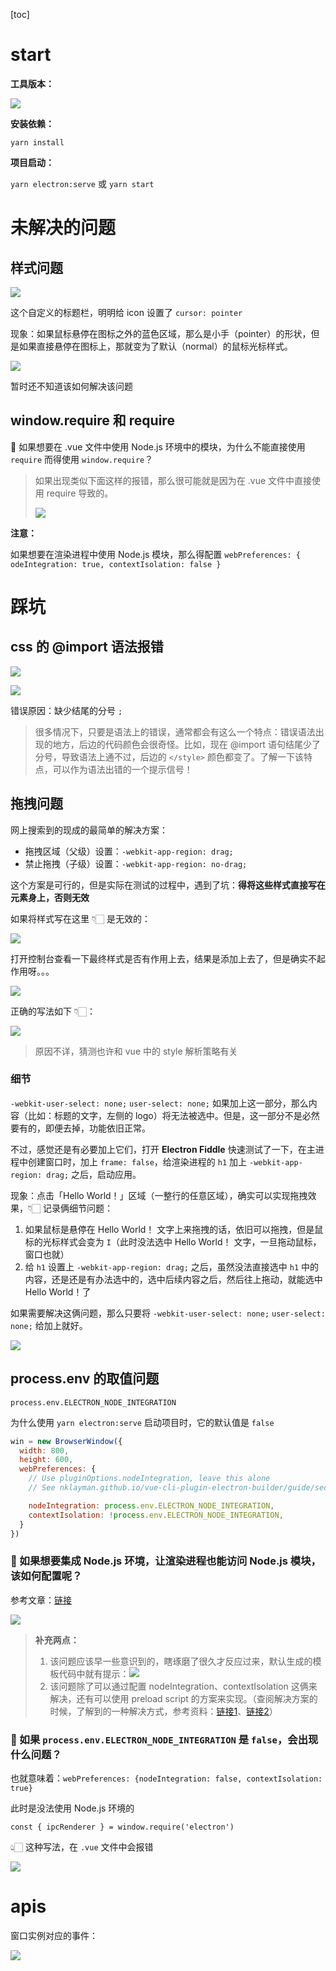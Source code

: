 [toc]

# start

**工具版本：**

![](https://raw.githubusercontent.com/123taojiale/dahuyou_picture/main/blogs/202208051543978.png)

**安装依赖：**

`yarn install`

**项目启动：**

`yarn electron:serve` 或 `yarn start`

# 未解决的问题

## 样式问题

![](https://raw.githubusercontent.com/123taojiale/dahuyou_picture/main/blogs/202208061034178.png)

这个自定义的标题栏，明明给 icon 设置了 `cursor: pointer`

现象：如果鼠标悬停在图标之外的蓝色区域，那么是小手（pointer）的形状，但是如果直接悬停在图标上，那就变为了默认（normal）的鼠标光标样式。

![](https://raw.githubusercontent.com/123taojiale/dahuyou_picture/main/blogs/202208061038588.gif)

暂时还不知道该如何解决该问题

## window.require 和 require

🤔 如果想要在 .vue 文件中使用 Node.js 环境中的模块，为什么不能直接使用 `require` 而得使用 `window.require`？

> 如果出现类似下面这样的报错，那么很可能就是因为在 .vue 文件中直接使用 require 导致的。
>
> ![](https://raw.githubusercontent.com/123taojiale/dahuyou_picture/main/blogs/202208082236485.png)

**注意：**

如果想要在渲染进程中使用 Node.js 模块，那么得配置 `webPreferences: { odeIntegration: true, contextIsolation: false }`

# 踩坑

## css 的 @import 语法报错

![](https://raw.githubusercontent.com/123taojiale/dahuyou_picture/main/blogs/202208060729619.png)

![](https://raw.githubusercontent.com/123taojiale/dahuyou_picture/main/blogs/202208060730816.png)

错误原因：缺少结尾的分号 `;`

> 很多情况下，只要是语法上的错误，通常都会有这么一个特点：错误语法出现的地方，后边的代码颜色会很奇怪。比如，现在 @import 语句结尾少了分号，导致语法上通不过，后边的 `</style>` 颜色都变了。了解一下该特点，可以作为语法出错的一个提示信号！

## 拖拽问题

网上搜索到的现成的最简单的解决方案：
- 拖拽区域（父级）设置：`-webkit-app-region: drag;`
- 禁止拖拽（子级）设置：`-webkit-app-region: no-drag;`

这个方案是可行的，但是实际在测试的过程中，遇到了坑：**得将这些样式直接写在元素身上，否则无效**

如果将样式写在这里 👇🏻 是无效的：

![](https://raw.githubusercontent.com/123taojiale/dahuyou_picture/main/blogs/202208061043157.png)

打开控制台查看一下最终样式是否有作用上去，结果是添加上去了，但是确实不起作用呀。。。

![](https://raw.githubusercontent.com/123taojiale/dahuyou_picture/main/blogs/202208180912875.png)

正确的写法如下 👇🏻：

![](https://raw.githubusercontent.com/123taojiale/dahuyou_picture/main/blogs/202208061044408.png)

> 原因不详，猜测也许和 vue 中的 style 解析策略有关

### 细节

`-webkit-user-select: none;` `user-select: none;` 如果加上这一部分，那么内容（比如：标题的文字，左侧的 logo）将无法被选中。但是，这一部分不是必然要有的，即便去掉，功能依旧正常。

不过，感觉还是有必要加上它们，打开 **Electron Fiddle** 快速测试了一下，在主进程中创建窗口时，加上 `frame: false`，给渲染进程的 `h1` 加上 `-webkit-app-region: drag;` 之后，启动应用。

现象：点击「Hello World！」区域（一整行的任意区域），确实可以实现拖拽效果，👇🏻 记录俩细节问题：
1. 如果鼠标是悬停在 Hello World！ 文字上来拖拽的话，依旧可以拖拽，但是鼠标的光标样式会变为 `I`（此时没法选中 Hello World！ 文字，一旦拖动鼠标，窗口也就）
2. 给 `h1` 设置上 `-webkit-app-region: drag;` 之后，虽然没法直接选中 `h1` 中的内容，还是还是有办法选中的，选中后续内容之后，然后往上拖动，就能选中 Hello World！了

如果需要解决这俩问题，那么只要将 `-webkit-user-select: none;` `user-select: none;` 给加上就好。

![](https://raw.githubusercontent.com/123taojiale/dahuyou_picture/main/blogs/202208061052406.png)

## process.env 的取值问题

`process.env.ELECTRON_NODE_INTEGRATION`

为什么使用 `yarn electron:serve` 启动项目时，它的默认值是 `false`

```js
win = new BrowserWindow({
  width: 800,
  height: 600,
  webPreferences: {
    // Use pluginOptions.nodeIntegration, leave this alone
    // See nklayman.github.io/vue-cli-plugin-electron-builder/guide/security.html#node-integration for more info

    nodeIntegration: process.env.ELECTRON_NODE_INTEGRATION,
    contextIsolation: !process.env.ELECTRON_NODE_INTEGRATION,
  }
})
```

### 🤔 如果想要集成 Node.js 环境，让渲染进程也能访问 Node.js 模块，该如何配置呢？

参考文章：[链接](https://nklayman.github.io/vue-cli-plugin-electron-builder/guide/security.html)

![](https://raw.githubusercontent.com/123taojiale/dahuyou_picture/main/blogs/202208082241459.png)

> **补充两点：**
> 1. 该问题应该早一些意识到的，瞎琢磨了很久才反应过来，默认生成的模板代码中就有提示：![](https://raw.githubusercontent.com/123taojiale/dahuyou_picture/main/blogs/202208082245560.png)
> 2. 该问题除了可以通过配置 nodeIntegration、contextIsolation 这俩来解决，还有可以使用 preload script 的方案来实现。（查阅解决方案的时候，了解到的一种解决方式，参考资料：[链接1](https://nklayman.github.io/vue-cli-plugin-electron-builder/guide/guide.html#preload-files)、[链接2](https://nklayman.github.io/vue-cli-plugin-electron-builder/guide/security.html#node-integration)）

### 🤔 如果 `process.env.ELECTRON_NODE_INTEGRATION` 是 `false`，会出现什么问题？

也就意味着：`webPreferences: {nodeIntegration: false, contextIsolation: true}`

此时是没法使用 Node.js 环境的

`const { ipcRenderer } = window.require('electron')`

👆🏻 这种写法，在 `.vue` 文件中会报错

![](https://raw.githubusercontent.com/123taojiale/dahuyou_picture/main/blogs/202208082232976.png)

# apis

窗口实例对应的事件：

![](https://raw.githubusercontent.com/123taojiale/dahuyou_picture/main/blogs/202208081513625.png)